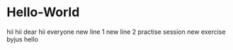 # Hello-World
hii
hii dear
hii everyone
new line 1
new line 2
practise session
new exercise
byjus
hello
